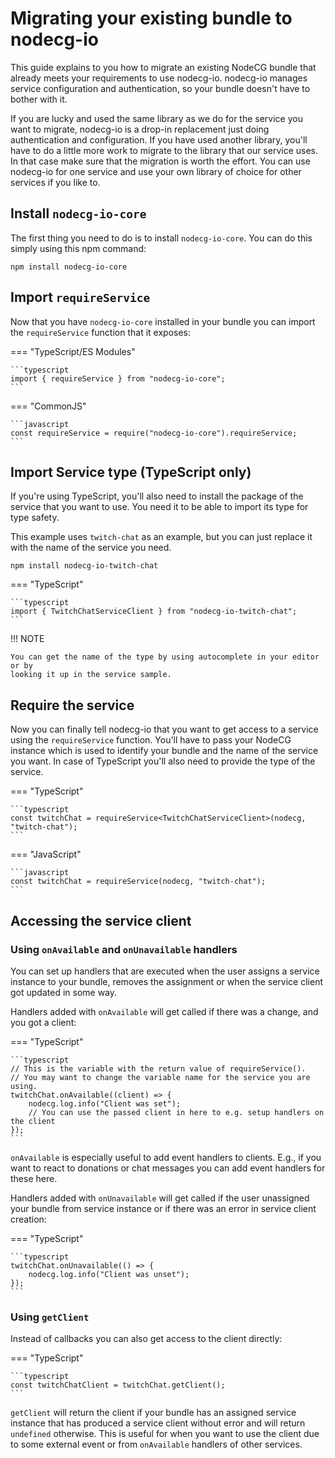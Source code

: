 # Migrating your existing bundle to nodecg-io

This guide explains to you how to migrate an existing NodeCG bundle that already
meets your requirements to use nodecg-io. nodecg-io manages service
configuration and authentication, so your bundle doesn't have to bother with it.

If you are lucky and used the same library as we do for the service you want to
migrate, nodecg-io is a drop-in replacement just doing authentication and
configuration. If you have used another library, you'll have to do a little more
work to migrate to the library that our service uses. In that case make sure
that the migration is worth the effort. You can use nodecg-io for one service
and use your own library of choice for other services if you like to.

## Install `nodecg-io-core`

The first thing you need to do is to install `nodecg-io-core`. You can do this
simply using this npm command:

```shell
npm install nodecg-io-core
```

## Import `requireService`

Now that you have `nodecg-io-core` installed in your bundle you can import the
`requireService` function that it exposes:

=== "TypeScript/ES Modules"

    ```typescript
    import { requireService } from "nodecg-io-core";
    ```

=== "CommonJS"

    ```javascript
    const requireService = require("nodecg-io-core").requireService;
    ```

## Import Service type (TypeScript only)

If you're using TypeScript, you'll also need to install the package of the
service that you want to use. You need it to be able to import its type for type
safety.

This example uses `twitch-chat` as an example, but you can just replace it with
the name of the service you need.

```shell
npm install nodecg-io-twitch-chat
```

=== "TypeScript"

    ```typescript
    import { TwitchChatServiceClient } from "nodecg-io-twitch-chat";
    ```

!!! NOTE

    You can get the name of the type by using autocomplete in your editor or by
    looking it up in the service sample.

## Require the service

Now you can finally tell nodecg-io that you want to get access to a service
using the `requireService` function. You'll have to pass your NodeCG instance
which is used to identify your bundle and the name of the service you want. In
case of TypeScript you'll also need to provide the type of the service.

=== "TypeScript"

    ```typescript
    const twitchChat = requireService<TwitchChatServiceClient>(nodecg, "twitch-chat");
    ```

=== "JavaScript"

    ```javascript
    const twitchChat = requireService(nodecg, "twitch-chat");
    ```

## Accessing the service client

### Using `onAvailable` and `onUnavailable` handlers

You can set up handlers that are executed when the user assigns a service
instance to your bundle, removes the assignment or when the service client got
updated in some way.

Handlers added with `onAvailable` will get called if there was a change, and you
got a client:

=== "TypeScript"

    ```typescript
    // This is the variable with the return value of requireService().
    // You may want to change the variable name for the service you are using.
    twitchChat.onAvailable((client) => {
        nodecg.log.info("Client was set");
        // You can use the passed client in here to e.g. setup handlers on the client
    });
    ```

`onAvailable` is especially useful to add event handlers to clients. E.g., if
you want to react to donations or chat messages you can add event handlers for
these here.

Handlers added with `onUnavailable` will get called if the user unassigned your
bundle from service instance or if there was an error in service client
creation:

=== "TypeScript"

    ```typescript
    twitchChat.onUnavailable(() => {
        nodecg.log.info("Client was unset");
    });
    ```

### Using `getClient`

Instead of callbacks you can also get access to the client directly:

=== "TypeScript"

    ```typescript
    const twitchChatClient = twitchChat.getClient();
    ```

`getClient` will return the client if your bundle has an assigned service
instance that has produced a service client without error and will return
`undefined` otherwise. This is useful for when you want to use the client due to
some external event or from `onAvailable` handlers of other services.
